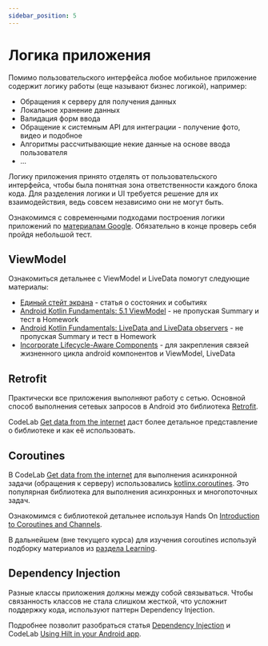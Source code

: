 ```yaml
---
sidebar_position: 5
---
```


# Логика приложения

Помимо пользовательского интерфейса любое мобильное приложение содержит логику работы (еще называют бизнес логикой), например:

- Обращения к серверу для получения данных
- Локальное хранение данных
- Валидация форм ввода
- Обращение к системным API для интеграции - получение фото, видео и подобное
- Алгоритмы рассчитывающие некие данные на основе ввода пользователя
- ...

Логику приложения принято отделять от пользовательского интерфейса, чтобы была понятная зона ответственности каждого блока кода. Для разделения логики и UI требуется решение для их взаимодействия, ведь совсем независимо они не могут быть. 

Ознакомимся с современными подходами построения логики приложений по [материалам Google](https://developer.android.com/courses/pathways/android-architecture). Обязательно в конце проверь себя пройдя небольшой тест.

## ViewModel

Ознакомиться детальнее с ViewModel и LiveData помогут следующие материалы:

- [Единый стейт экрана](../../learning/state) - статья о состояних и событиях
- [Android Kotlin Fundamentals: 5.1 ViewModel](https://developer.android.com/codelabs/kotlin-android-training-view-model) - не пропуская Summary и тест в Homework
- [Android Kotlin Fundamentals: LiveData and LiveData observers](https://developer.android.com/codelabs/kotlin-android-training-live-data) - не пропуская Summary и тест в Homework
- [Incorporate Lifecycle-Aware Components](https://developer.android.com/codelabs/android-lifecycles) - для закрепления связей жизненного цикла android компонентов и ViewModel, LiveData

## Retrofit

Практически все приложения выполняют работу с сетью. Основной способ выполнения сетевых запросов в Android это библиотека [Retrofit](https://square.github.io/retrofit/).

CodeLab [Get data from the internet](https://developer.android.com/codelabs/basic-android-kotlin-training-getting-data-internet) даст более детальное представление о библиотеке и как её использовать.

## Coroutines

В CodeLab [Get data from the internet](https://developer.android.com/codelabs/basic-android-kotlin-training-getting-data-internet) для выполнения асинхронной задачи (обращения к серверу) использовались [kotlinx.coroutines](https://github.com/Kotlin/kotlinx.coroutines). Это популярная библиотека для выполнения асинхронных и многопоточных задач.

Ознакомимся с библиотекой детальнее используя Hands On [Introduction to Coroutines and Channels](https://play.kotlinlang.org/hands-on/Introduction%20to%20Coroutines%20and%20Channels/).

В дальнейшем (вне текущего курса) для изучения coroutines используй подборку материалов из [раздела Learning](../../learning/libraries/kotlinx/coroutines).

## Dependency Injection

Разные классы приложения должны между собой связываться. Чтобы связанность классов не стала слишком жесткой, что усложнит поддержку кода, используют паттерн Dependency Injection.

Подробнее позволит разобраться статья [Dependency Injection](https://developer.android.com/training/dependency-injection) и CodeLab [Using Hilt in your Android app](https://developer.android.com/codelabs/android-hilt).
